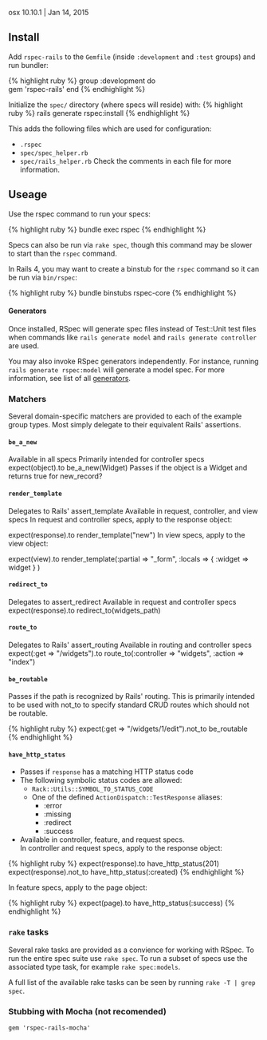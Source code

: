 osx 10.10.1 | Jan 14, 2015

## Install
Add `rspec-rails` to the `Gemfile` (inside `:development` and `:test` groups) and run bundler:  

{% highlight ruby %}
group :development do                   
  gem 'rspec-rails'
end
{% endhighlight %}


Initialize the `spec/` directory (where specs will reside) with:
{% highlight ruby %}
rails generate rspec:install
{% endhighlight %}

This adds the following files which are used for configuration:
- `.rspec`
- `spec/spec_helper.rb`
- `spec/rails_helper.rb`
Check the comments in each file for more information.  

## Useage

Use the rspec command to run your specs:

{% highlight ruby %}
bundle exec rspec
{% endhighlight %}

Specs can also be run via `rake spec`, though this command may be slower to start than the `rspec` command.

In Rails 4, you may want to create a binstub for the `rspec` command so it can be run via `bin/rspec`:

{% highlight ruby %}
bundle binstubs rspec-core
{% endhighlight %}

#### Generators
Once installed, RSpec will generate spec files instead of Test::Unit test files when commands like `rails generate model` and `rails generate controller` are used.

You may also invoke RSpec generators independently. For instance, running `rails generate rspec:model` will generate a model spec. For more information, see list of all [generators][rspec generators].  


### Matchers

Several domain-specific matchers are provided to each of the example group types. Most simply delegate to their equivalent Rails' assertions.

#### `be_a_new`

Available in all specs
Primarily intended for controller specs
expect(object).to be_a_new(Widget)
Passes if the object is a Widget and returns true for new_record?

#### `render_template`

Delegates to Rails' assert_template
Available in request, controller, and view specs
In request and controller specs, apply to the response object:

expect(response).to render_template("new")
In view specs, apply to the view object:

expect(view).to render_template(:partial => "_form", :locals => { :widget => widget } )
#### `redirect_to`

Delegates to assert_redirect
Available in request and controller specs
expect(response).to redirect_to(widgets_path)  

#### `route_to`

Delegates to Rails' assert_routing
Available in routing and controller specs
expect(:get => "/widgets").to route_to(:controller => "widgets", :action => "index")  

#### `be_routable`

Passes if the path is recognized by Rails' routing. This is primarily intended to be used with not_to to specify standard CRUD routes which should not be routable.

{% highlight ruby %}
expect(:get => "/widgets/1/edit").not_to be_routable  
{% endhighlight %}

#### `have_http_status`

- Passes if `response` has a matching HTTP status code
- The following symbolic status codes are allowed:
    * `Rack::Utils::SYMBOL_TO_STATUS_CODE`
    * One of the defined `ActionDispatch::TestResponse` aliases:
       + :error
       + :missing
       + :redirect
       + :success
- Available in controller, feature, and request specs.  
In controller and request specs, apply to the response object:  

{% highlight ruby %}
expect(response).to have_http_status(201)
expect(response).not_to have_http_status(:created)
{% endhighlight %}

In feature specs, apply to the page object:  

{% highlight ruby %}
expect(page).to have_http_status(:success)
{% endhighlight %}

### `rake` tasks

Several rake tasks are provided as a convience for working with RSpec. To run the entire spec suite use `rake spec`. To run a subset of specs use the associated type task, for example `rake spec:models`.

A full list of the available rake tasks can be seen by running `rake -T | grep spec`.
















### Stubbing with Mocha (not recomended)
`gem 'rspec-rails-mocha'`









[rspec-rails]: https://github.com/rspec/rspec-rails
[rspec generators]: https://www.relishapp.com/rspec/rspec-rails/docs/generators
